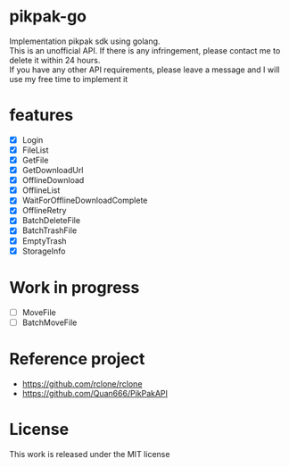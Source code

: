 # pikpak-go

Implementation pikpak sdk using golang.  
This is an unofficial API. If there is any infringement, please contact me to delete it within 24 hours.   
If you have any other API requirements, please leave a message and I will use my free time to implement it

# features
- [x] Login
- [x] FileList
- [x] GetFile
- [x] GetDownloadUrl
- [x] OfflineDownload
- [x] OfflineList
- [x] WaitForOfflineDownloadComplete
- [x] OfflineRetry
- [x] BatchDeleteFile
- [x] BatchTrashFile
- [x] EmptyTrash
- [x] StorageInfo

# Work in progress
- [ ] MoveFile
- [ ] BatchMoveFile

# Reference project
- https://github.com/rclone/rclone
- https://github.com/Quan666/PikPakAPI

# License 
This work is released under the MIT license
